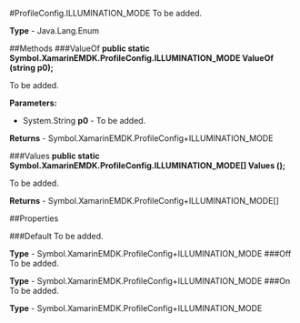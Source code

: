 #ProfileConfig.ILLUMINATION_MODE
To be added.

**Type** - Java.Lang.Enum

##Methods
###ValueOf
**public static Symbol.XamarinEMDK.ProfileConfig.ILLUMINATION_MODE ValueOf (string p0);**

To be added.

**Parameters:** 

* System.String **p0** - To be added.

**Returns** - Symbol.XamarinEMDK.ProfileConfig+ILLUMINATION_MODE

###Values
**public static Symbol.XamarinEMDK.ProfileConfig.ILLUMINATION_MODE[] Values ();**

To be added.


**Returns** - Symbol.XamarinEMDK.ProfileConfig+ILLUMINATION_MODE[]

##Properties

###Default
To be added.

**Type** - Symbol.XamarinEMDK.ProfileConfig+ILLUMINATION_MODE
###Off
To be added.

**Type** - Symbol.XamarinEMDK.ProfileConfig+ILLUMINATION_MODE
###On
To be added.

**Type** - Symbol.XamarinEMDK.ProfileConfig+ILLUMINATION_MODE


